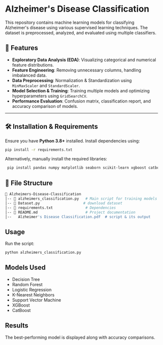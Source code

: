 
# Alzheimer's Disease Classification

This repository contains machine learning models for classifying Alzheimer's disease using various supervised learning techniques. The dataset is preprocessed, analyzed, and evaluated using multiple classifiers.

## 📌 Features
- **Exploratory Data Analysis (EDA)**: Visualizing categorical and numerical feature distributions.
- **Feature Engineering**: Removing unnecessary columns, handling imbalanced data.
- **Data Preprocessing**: Normalization & Standardization using `MinMaxScaler` and `StandardScaler`.
- **Model Selection & Training**: Training multiple models and optimizing hyperparameters using `GridSearchCV`.
- **Performance Evaluation**: Confusion matrix, classification report, and accuracy comparison of models.

---

## 🛠️ Installation & Requirements

Ensure you have **Python 3.8+** installed. Install dependencies using:

```bash
pip install -r requirements.txt
```
Alternatively, manually install the required libraries:

```bash
 pip install pandas numpy matplotlib seaborn scikit-learn xgboost catboost
```
## 📂 File Structure
```bash
📂 Alzheimers-Disease-Classification
│-- 📄 alzheimers_classification.py   # Main script for training models
│-- 📄 Dataset.py                    # download dataset
│-- 📄 requirements.txt               # Dependencies
│-- 📄 README.md                      # Project documentation
│--   Alzheimer's Disease Classification.pdf  # script & its output         
```


## Usage
Run the script:

```bash
python alzheimers_classification.py
```

## Models Used

* Decision Tree
* Random Forest
* Logistic Regression
* K-Nearest Neighbors
* Support Vector Machine
* XGBoost
* CatBoost

## Results
The best-performing model is displayed along with accuracy comparisons.



